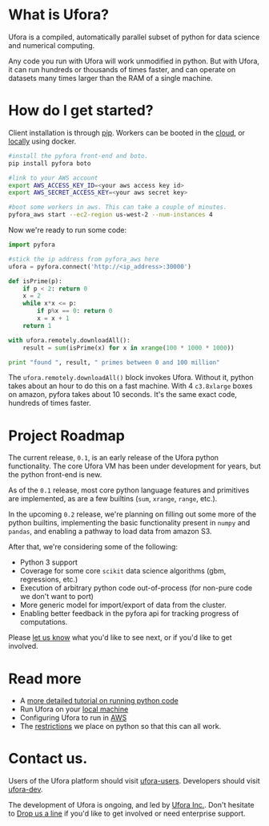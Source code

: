 # What is Ufora?

Ufora is a compiled, automatically parallel subset of python for data science
and numerical computing.

Any code you run with Ufora will work unmodified in python. But with Ufora,
it can run hundreds or thousands of times faster, and can operate
on datasets many times larger than the RAM of a single machine.

# How do I get started?

Client installation is through [pip](https://pip.readthedocs.org/en/stable/).
Workers can be booted in the [cloud](https://ufora.github.io/ufora/content/tutorials/02-getting-started-aws.html),
or [locally](https://ufora.github.io/ufora/content/tutorials/01-getting-started-local.html) using docker.

```bash
#install the pyfora front-end and boto.
pip install pyfora boto

#link to your AWS account
export AWS_ACCESS_KEY_ID=<your aws access key id>
export AWS_SECRET_ACCESS_KEY=<your aws secret key>

#boot some workers in aws. This can take a couple of minutes.
pyfora_aws start --ec2-region us-west-2 --num-instances 4
```

Now we're ready to run some code:

```py
import pyfora

#stick the ip address from pyfora_aws here
ufora = pyfora.connect('http://<ip_address>:30000')

def isPrime(p):
    if p < 2: return 0
    x = 2
    while x*x <= p:
        if p%x == 0: return 0
        x = x + 1
    return 1

with ufora.remotely.downloadAll():
    result = sum(isPrime(x) for x in xrange(100 * 1000 * 1000))

print "found ", result, " primes between 0 and 100 million"
```

The `ufora.remotely.downloadAll()` block invokes Ufora. Without it,  python
takes about an hour to do this on a fast machine. With 4 `c3.8xlarge` boxes on
amazon, pyfora takes about 10 seconds. It's the same exact code, hundreds of times
faster.

# Project Roadmap

The current release, `0.1`, is an early release of the Ufora python functionality.
The core Ufora VM has been under development for years, but the python front-end
is new.

As of the `0.1` release, most core python language features and primitives are
implemented, as are a few builtins (`sum`, `xrange`, `range`, etc.).

In the upcoming `0.2` release, we're planning on filling out some more of the
python builtins, implementing the basic functionality present in `numpy` and
`pandas`, and enabling a pathway to load data from amazon S3.

After that, we're considering some of the following:

* Python 3 support
* Coverage for some core `scikit` data science algorithms (gbm, regressions, etc.)
* Execution of arbitrary python code out-of-process (for non-pure code we don't want to port)
* More generic model for import/export of data from the cluster.
* Enabling better feedback in the pyfora api for tracking progress of computations.

Please [let us know](https://groups.google.com/forum/#!topic/ufora-user/FyT9oUhEa0w)
what you'd like to see next, or if you'd like to get involved.

# Read more

* A [more detailed tutorial on running python code](https://ufora.github.io/ufora/content/tutorials/03-running-python-code.html)
* Run Ufora on your [local machine](https://ufora.github.io/ufora/content/tutorials/01-getting-started-local.html)
* Configuring Ufora to run in [AWS](https://ufora.github.io/ufora/content/tutorials/02-getting-started-aws.html)
* The [restrictions](https://ufora.github.io/ufora/content/documentation/01-python-restrictions.html) we place on python so that this can all work.

# Contact us.

Users of the Ufora platform should visit [ufora-users](https://groups.google.com/forum/#!forum/ufora-user). Developers
should visit [ufora-dev](https://groups.google.com/forum/#!forum/ufora-dev).

The development of Ufora is ongoing, and led by [Ufora Inc.](http://www.ufora.com/).
Don't hesitate to [Drop us a line](mailto:info@ufora.com) if you'd like to get involved or need enterprise support.


